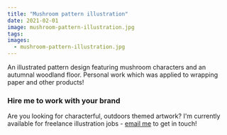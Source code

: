 ```yaml
---
title: "Mushroom pattern illustration"
date: 2021-02-01
image: mushroom-pattern-illustration.jpg
tags:
images:
  - mushroom-pattern-illustration.jpg
---
```


An illustrated pattern design featuring mushroom characters and an autumnal woodland floor. Personal work which was applied to wrapping paper and other products!

### Hire me to work with your brand
Are you looking for characterful, outdoors themed artwork? I'm currently available for freelance illustration jobs - [email me](mailto:vicky@vickyhughes.co.uk) to get in touch!